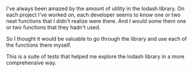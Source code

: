I've always been amazed by the amount of utility in the lodash library.  On each project I've worked on, each developer
seems to know one or two neat functions that I didn't realize were there.  And I would some them one or two functions that they hadn't used.  

So I thought it would be valuable to go through the library and use each of the functions there myself.  

This is a suite of tests that helped me explore the lodash library in a more comprehensive way.
